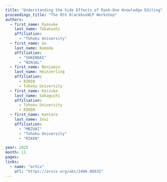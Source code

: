 ```yaml
---
title: "Understanding the Side Effects of Rank-One Knowledge Editing"
proceedings_title: "The 8th BlackboxNLP Workshop"
authors:
  - first_name: Ryosuke
    last_name: Takahashi
    affiliation:
      - "Tohoku University"
  - first_name: Go
    last_name: Kamoda
    affiliation:
      - "SOKENDAI"
      - "NINJAL"
  - first_name: Benjamin
    last_name: Heinzerling
    affiliation:
      - RIKEN
      - Tohoku University
  - first_name: Keisuke
    last_name: Sakaguchi
    affiliation:
      - Tohoku University
      - RIKEN
  - first_name: Kentaro
    last_name: Inui
    affiliation:
      - "MBZUAI"
      - "Tohoku University"
      - "RIKEN"

year: 2025
month: 11
pages: 
links:
  - name: "arXiv"
    url: "https://arxiv.org/abs/2406.06032"
---
```

